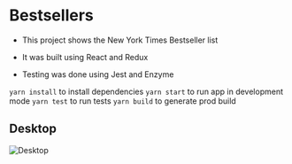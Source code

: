 # Bestsellers

* This project shows the New York Times Bestseller list

* It was built using React and Redux

* Testing was done using Jest and Enzyme

`yarn install` to install dependencies
`yarn start` to run app in development mode
`yarn test` to run tests
`yarn build` to generate prod build

## Desktop
![Desktop](bestseller-desktop.png)